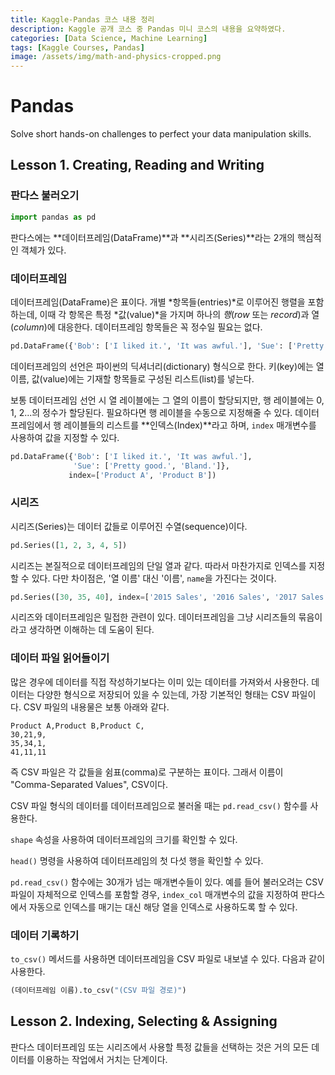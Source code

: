 ```yaml
---
title: Kaggle-Pandas 코스 내용 정리
description: Kaggle 공개 코스 중 Pandas 미니 코스의 내용을 요약하였다.
categories: [Data Science, Machine Learning]
tags: [Kaggle Courses, Pandas]
image: /assets/img/math-and-physics-cropped.png
---
```

# Pandas
Solve short hands-on challenges to perfect your data manipulation skills.

## Lesson 1. Creating, Reading and Writing
### 판다스 불러오기
```python
import pandas as pd
```
판다스에는 **데이터프레임(DataFrame)**과 **시리즈(Series)**라는 2개의 핵심적인 객체가 있다.

### 데이터프레임
데이터프레임(DataFrame)은 표이다. 개별 *항목들(entries)*로 이루어진 행렬을 포함하는데, 이때 각 항목은 특정 *값(value)*을 가지며 하나의 *행*(*row* 또는 *record*)과 열(*column*)에 대응한다. 데이터프레임 항목들은 꼭 정수일 필요는 없다.
```python
pd.DataFrame({'Bob': ['I liked it.', 'It was awful.'], 'Sue': ['Pretty good.', 'Bland.']})
```
데이터프레임의 선언은 파이썬의 딕셔너리(dictionary) 형식으로 한다. 키(key)에는 열 이름, 값(value)에는 기재할 항목들로 구성된 리스트(list)를 넣는다.

보통 데이터프레임 선언 시 열 레이블에는 그 열의 이름이 할당되지만, 행 레이블에는 0, 1, 2...의 정수가 할당된다. 필요하다면 행 레이블을 수동으로 지정해줄 수 있다. 데이터프레임에서 행 레이블들의 리스트를 **인덱스(Index)**라고 하며, ```index``` 매개변수를 사용하여 값을 지정할 수 있다.
```python
pd.DataFrame({'Bob': ['I liked it.', 'It was awful.'], 
              'Sue': ['Pretty good.', 'Bland.']},
             index=['Product A', 'Product B'])
```

### 시리즈
시리즈(Series)는 데이터 값들로 이루어진 수열(sequence)이다.
```python
pd.Series([1, 2, 3, 4, 5])
```
시리즈는 본질적으로 데이터프레임의 단일 열과 같다. 따라서 마찬가지로 인덱스를 지정할 수 있다. 다만 차이점은, '열 이름' 대신 '이름', ```name```을 가진다는 것이다.
```python
pd.Series([30, 35, 40], index=['2015 Sales', '2016 Sales', '2017 Sales'], name='Product A')
```
시리즈와 데이터프레임은 밀접한 관련이 있다. 데이터프레임을 그냥 시리즈들의 묶음이라고 생각하면 이해하는 데 도움이 된다.

### 데이터 파일 읽어들이기
많은 경우에 데이터를 직접 작성하기보다는 이미 있는 데이터를 가져와서 사용한다. 데이터는 다양한 형식으로 저장되어 있을 수 있는데, 가장 기본적인 형태는 CSV 파일이다. CSV 파일의 내용물은 보통 아래와 같다.
```
Product A,Product B,Product C,
30,21,9,
35,34,1,
41,11,11
```
즉 CSV 파일은 각 값들을 쉼표(comma)로 구분하는 표이다. 그래서 이름이 "Comma-Separated Values", CSV이다.

CSV 파일 형식의 데이터를 데이터프레임으로 불러올 때는 ```pd.read_csv()``` 함수를 사용한다.

```shape``` 속성을 사용하여 데이터프레임의 크기를 확인할 수 있다.

```head()``` 명령을 사용하여 데이터프레임의 첫 다섯 행을 확인할 수 있다.

```pd.read_csv()``` 함수에는 30개가 넘는 매개변수들이 있다. 예를 들어 불러오려는 CSV 파일이 자체적으로 인덱스를 포함할 경우, ```index_col``` 매개변수의 값을 지정하여 판다스에서 자동으로 인덱스를 매기는 대신 해당 열을 인덱스로 사용하도록 할 수 있다.

### 데이터 기록하기
```to_csv()``` 메서드를 사용하면 데이터프레임을 CSV 파일로 내보낼 수 있다. 다음과 같이 사용한다.
```python
(데이터프레임 이름).to_csv("(CSV 파일 경로)")
```

## Lesson 2. Indexing, Selecting & Assigning
판다스 데이터프레임 또는 시리즈에서 사용할 특정 값들을 선택하는 것은 거의 모든 데이터를 이용하는 작업에서 거치는 단계이다.
